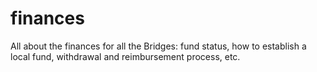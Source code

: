 # finances
All about the finances for all the Bridges: fund status, how to establish a local fund, withdrawal and reimbursement process, etc.
